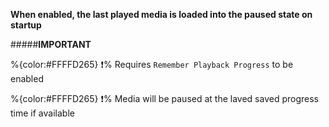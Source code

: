 **When enabled, the last played media is loaded into the paused state on startup**

#####__IMPORTANT__

%{color:#FFFFD265} ❗% Requires `Remember Playback Progress` to be enabled

%{color:#FFFFD265} ❗% Media will be paused at the laved saved progress time if available